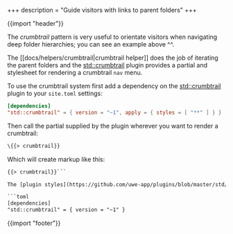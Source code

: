 +++
description = "Guide visitors with links to parent folders"
+++

{{import "header"}}

The *crumbtrail* pattern is very useful to orientate visitors when navigating deep folder hierarchies; you can see an example above ^^.

The [[docs/helpers/crumbtrail|crumbtrail helper]] does the job of iterating the parent folders and the [std::crumbtrail][] plugin provides a partial and stylesheet for rendering a crumbtrail `nav` menu.

To use the crumbtrail system first add a dependency on the [std::crumbtrail][] plugin to your `site.toml` settings:

```toml
[dependencies]
"std::crumbtrail" = { version = "~1", apply = { styles = [ "**" ] } }
```

Then call the partial supplied by the plugin wherever you want to render a crumbtrail:

```handlebars
\{{> crumbtrail}}
```

Which will create markup like this:

```html
{{> crumbtrail}}```

The [plugin styles](https://github.com/uwe-app/plugins/blob/master/std/crumbtrail/styles/crumbtrail.css) are trivial so you may prefer to copy them into your stylesheet. If you do that change the dependency so you do not apply the plugin styles; it should look like this:

```toml
[dependencies]
"std::crumbtrail" = { version = "~1" }
```

{{import "footer"}}

[std::crumbtrail]: https://github.com/uwe-app/plugins/tree/master/std/crumbtrail
